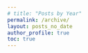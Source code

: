 ```yaml
---
# title: "Posts by Year"
permalink: /archive/
layout: posts_no_date
author_profile: true
toc: true
---
```


